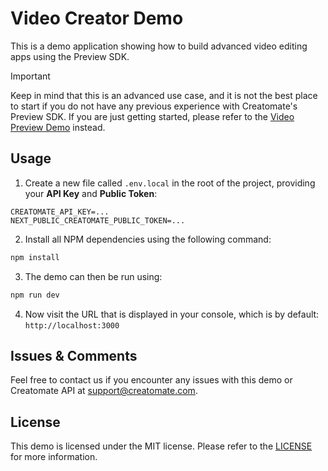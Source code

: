 # Video Creator Demo

This is a demo application showing how to build advanced video editing apps using the Preview SDK.

> [!IMPORTANT]  
> Keep in mind that this is an advanced use case, and it is not the best place to start if you do not have any previous experience with Creatomate's Preview SDK. If you are just getting started, please refer to the [Video Preview Demo](https://github.com/Creatomate/video-preview-demo) instead.

## Usage

1. Create a new file called `.env.local` in the root of the project, providing your **API Key** and **Public Token**:

```
CREATOMATE_API_KEY=...
NEXT_PUBLIC_CREATOMATE_PUBLIC_TOKEN=...
```

2. Install all NPM dependencies using the following command:

```bash
npm install
```

3. The demo can then be run using:

```bash
npm run dev
```

4. Now visit the URL that is displayed in your console, which is by default: `http://localhost:3000`

## Issues & Comments

Feel free to contact us if you encounter any issues with this demo or Creatomate API at [support@creatomate.com](mailto:support@creatomate.com).

## License

This demo is licensed under the MIT license. Please refer to the [LICENSE](https://github.com/Creatomate/video-preview-demo/blob/main/LICENSE) for more information.
